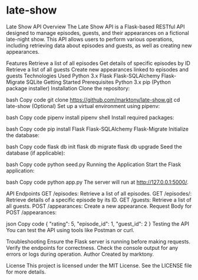 # late-show

Late Show API
Overview
The Late Show API is a Flask-based RESTful API designed to manage episodes, guests, and their appearances on a fictional late-night show. This API allows users to perform various operations, including retrieving data about episodes and guests, as well as creating new appearances.

Features
Retrieve a list of all episodes
Get details of specific episodes by ID
Retrieve a list of all guests
Create new appearances linked to episodes and guests
Technologies Used
Python 3.x
Flask
Flask-SQLAlchemy
Flask-Migrate
SQLite
Getting Started
Prerequisites
Python 3.x
pip (Python package installer)
Installation
Clone the repository:

bash
Copy code
git clone https://github.com/marktony/late-show.git
cd late-show
(Optional) Set up a virtual environment using pipenv:

bash
Copy code
pipenv install
pipenv shell
Install required packages:

bash
Copy code
pip install Flask Flask-SQLAlchemy Flask-Migrate
Initialize the database:

bash
Copy code
flask db init
flask db migrate
flask db upgrade
Seed the database (if applicable):

bash
Copy code
python seed.py
Running the Application
Start the Flask application:

bash
Copy code
python app.py
The server will run at http://127.0.0.1:5000/.

API Endpoints
GET /episodes: Retrieve a list of all episodes.
GET /episodes/<id>: Retrieve details of a specific episode by its ID.
GET /guests: Retrieve a list of all guests.
POST /appearances: Create a new appearance.
Request Body for POST /appearances:

json
Copy code
{
  "rating": 5,
  "episode_id": 1,
  "guest_id": 2
}
Testing the API
You can test the API using tools like Postman or curl.

Troubleshooting
Ensure the Flask server is running before making requests.
Verify the endpoints for correctness.
Check the console output for any errors or logs during operation.
Author
Created by marktony.

License
This project is licensed under the MIT License. See the LICENSE file for more details.

